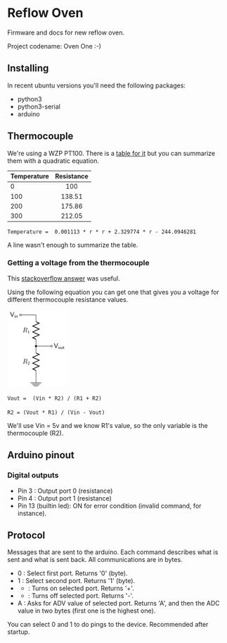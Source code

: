 # Reflow Oven

Firmware and docs for new reflow oven.

Project codename: Oven One :-)

## Installing

In recent ubuntu versions you'll need the following packages:

* python3
* python3-serial
* arduino

## Thermocouple

We're using a WZP PT100. There is a
[table for it](http://www.micropik.com/PDF/pt100.pdf)
but you can summarize them with a quadratic equation.

| Temperature   | Resistance    |
| ------------- |:-------------:|
| 0             | 100           |
| 100           | 138.51        |
| 200           | 175.86        |
| 300           | 212.05        |


    Temperature =  0.001113 * r * r + 2.329774 * r - 244.0946281

A line wasn't enough to summarize the table.

### Getting a voltage from the thermocouple

This [stackoverflow answer](http://stackoverflow.com/a/35302628/224184) was useful.

Using the following equation you can get one that gives you a voltage for different thermocouple resistance values.

![Equation for resistances](images/r1r2vinvout.png "Equation for resistances")

    Vout =  (Vin * R2) / (R1 + R2)

    R2 = (Vout * R1) / (Vin - Vout)

We'll use Vin = 5v and we know R1's value, so the only variable is the thermocouple (R2).

## Arduino pinout

### Digital outputs

- Pin 3 : Output port 0 (resistance)
- Pin 4 : Output port 1 (resistance)
- Pin 13 (builtin led): ON for error condition (invalid command, for instance).

## Protocol

Messages that are sent to the arduino. Each command describes what is sent and what is sent back. All communications are in bytes.

- 0 : Select first port. Returns '0' (byte).
- 1 : Select second port. Returns '1' (byte).
- + : Turns on selected port. Returns '+'.
- - : Turns off selected port. Returns '-'.
- A : Asks for ADV value of selected port. Returns 'A', and then the ADC value in two bytes (first one is the highest one).

You can select 0 and 1 to do pings to the device. Recommended after startup.
